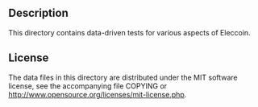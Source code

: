 Description
------------

This directory contains data-driven tests for various aspects of Eleccoin.

License
--------

The data files in this directory are distributed under the MIT software
license, see the accompanying file COPYING or
http://www.opensource.org/licenses/mit-license.php.

